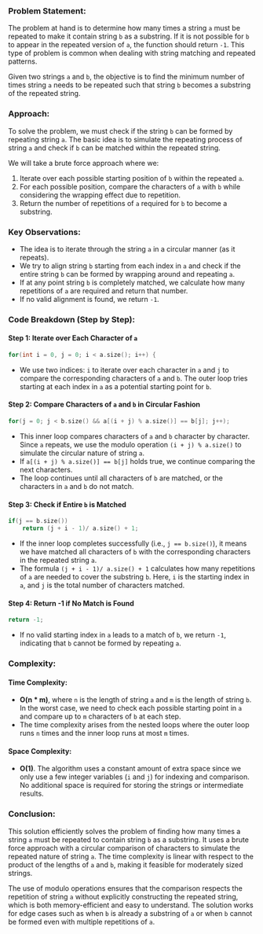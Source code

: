 ### Problem Statement:
The problem at hand is to determine how many times a string `a` must be repeated to make it contain string `b` as a substring. If it is not possible for `b` to appear in the repeated version of `a`, the function should return `-1`. This type of problem is common when dealing with string matching and repeated patterns.

Given two strings `a` and `b`, the objective is to find the minimum number of times string `a` needs to be repeated such that string `b` becomes a substring of the repeated string.

### Approach:
To solve the problem, we must check if the string `b` can be formed by repeating string `a`. The basic idea is to simulate the repeating process of string `a` and check if `b` can be matched within the repeated string.

We will take a brute force approach where we:
1. Iterate over each possible starting position of `b` within the repeated `a`.
2. For each possible position, compare the characters of `a` with `b` while considering the wrapping effect due to repetition.
3. Return the number of repetitions of `a` required for `b` to become a substring.

### Key Observations:
- The idea is to iterate through the string `a` in a circular manner (as it repeats).
- We try to align string `b` starting from each index in `a` and check if the entire string `b` can be formed by wrapping around and repeating `a`.
- If at any point string `b` is completely matched, we calculate how many repetitions of `a` are required and return that number.
- If no valid alignment is found, we return `-1`.

### Code Breakdown (Step by Step):

#### Step 1: Iterate over Each Character of `a`
```cpp
for(int i = 0, j = 0; i < a.size(); i++) {
```
- We use two indices: `i` to iterate over each character in `a` and `j` to compare the corresponding characters of `a` and `b`. The outer loop tries starting at each index in `a` as a potential starting point for `b`.

#### Step 2: Compare Characters of `a` and `b` in Circular Fashion
```cpp
for(j = 0; j < b.size() && a[(i + j) % a.size()] == b[j]; j++);
```
- This inner loop compares characters of `a` and `b` character by character. Since `a` repeats, we use the modulo operation `(i + j) % a.size()` to simulate the circular nature of string `a`.
- If `a[(i + j) % a.size()] == b[j]` holds true, we continue comparing the next characters.
- The loop continues until all characters of `b` are matched, or the characters in `a` and `b` do not match.

#### Step 3: Check if Entire `b` is Matched
```cpp
if(j == b.size())
    return (j + i - 1)/ a.size() + 1;
```
- If the inner loop completes successfully (i.e., `j == b.size()`), it means we have matched all characters of `b` with the corresponding characters in the repeated string `a`.
- The formula `(j + i - 1)/ a.size() + 1` calculates how many repetitions of `a` are needed to cover the substring `b`. Here, `i` is the starting index in `a`, and `j` is the total number of characters matched.

#### Step 4: Return -1 if No Match is Found
```cpp
return -1;
```
- If no valid starting index in `a` leads to a match of `b`, we return `-1`, indicating that `b` cannot be formed by repeating `a`.

### Complexity:

#### Time Complexity:
- **O(n * m)**, where `n` is the length of string `a` and `m` is the length of string `b`. In the worst case, we need to check each possible starting point in `a` and compare up to `m` characters of `b` at each step.
- The time complexity arises from the nested loops where the outer loop runs `n` times and the inner loop runs at most `m` times.

#### Space Complexity:
- **O(1)**. The algorithm uses a constant amount of extra space since we only use a few integer variables (`i` and `j`) for indexing and comparison. No additional space is required for storing the strings or intermediate results.

### Conclusion:
This solution efficiently solves the problem of finding how many times a string `a` must be repeated to contain string `b` as a substring. It uses a brute force approach with a circular comparison of characters to simulate the repeated nature of string `a`. The time complexity is linear with respect to the product of the lengths of `a` and `b`, making it feasible for moderately sized strings.

The use of modulo operations ensures that the comparison respects the repetition of string `a` without explicitly constructing the repeated string, which is both memory-efficient and easy to understand. The solution works for edge cases such as when `b` is already a substring of `a` or when `b` cannot be formed even with multiple repetitions of `a`.